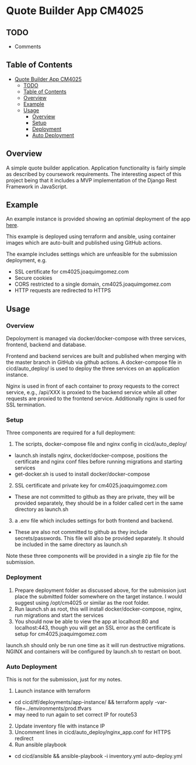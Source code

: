 # Quote Builder App CM4025

## TODO

- Comments

## Table of Contents

- [Quote Builder App CM4025](#quote-builder-app-cm4025)
  - [TODO](#todo)
  - [Table of Contents](#table-of-contents)
  - [Overview](#overview)
  - [Example](#example)
  - [Usage](#usage)
    - [Overview](#overview-1)
    - [Setup](#setup)
    - [Deployment](#deployment)
    - [Auto Deployment](#auto-deployment)

## Overview

A simple quote builder application. Application functionality is fairly simple
as described by coursework requirements. The interesting aspect of this project
being that it includes a MVP implementation of the Django Rest Framework in
JavaScript.

## Example

An example instance is provided showing an optimial deployment of the app
[here](https://cm4025.joaquimgomez.com).

This example is deployed using terraform and ansible, using container images
which are auto-built and published using GitHub actions.

The example includes settings which are unfeasible for the submission deployment, e.g. 

- SSL certificate for cm4025.joaquimgomez.com
- Secure cookies
- CORS restricted to a single domain, cm4025.joaquimgomez.com
- HTTP requests are redirected to HTTPS

## Usage

### Overview

Depoloyment is managed via docker/docker-compose with three services, frontend,
backend and database.

Frontend and backend services are built and published when merging with the
master branch in GitHub via github actions.  A docker-compose file in
cicd/auto_deploy/ is used to deploy the three services on an application
instance.

Nginx is used in front of each container to proxy requests to the correct
service, e.g., /api/XXX is proxied to the backend service while all other
requests are proxied to the frontend service. Additionally nginx is used for
SSL termination.

### Setup

Three components are required for a full deployment:

1. The scripts, docker-compose file and nginx config in cicd/auto_deploy/
  - launch.sh installs nginx, docker/docker-compose, positions the certificate
    and nginx conf files before running migrations and starting services
  - get-docker.sh is used to install docker/docker-compose
2. SSL certificate and private key for cm4025.joaquimgomez.com
  - These are not committed to github as they are private, they will be
    provided separately, they should be in a folder called cert in the same
    directory as launch.sh
3. a .env file which includes settings for both frontend and backend.
  - These are also not committed to github as they include secrets/passwords.
    This file will also be provided separately. It should be included in the
    same directory as launch.sh

Note these three components will be provided in a single zip file for the
submission.

### Deployment

1. Prepare deployment folder as discussed above, for the submission just place the submitted folder somewhere on the target instance. I would suggest using /opt/cm4025 or similar as the root folder.
2. Run launch.sh as root, this will install docker/docker-compose, nginx, run migrations and start the services
3. You should now be able to view the app at localhost:80 and localhost:443, though you will get an SSL error as the certificate is setup for cm4025.joaquimgomez.com

launch.sh should only be run one time as it will run destructive migrations. NGINX and containers will be configured by launch.sh to restart on boot.


### Auto Deployment

This is not for the submission, just for my notes.

1. Launch instance with terraform
  - cd cicd/tf/deployments/app-instance/ && terraform apply -var-file=../environments/prod.tfvars
  - may need to run again to set correct IP for route53
2. Update inventory file with instance IP
3. Uncomment lines in cicd/auto_deploy/nginx_app.conf for HTTPS redirect
2. Run ansible playbook
  - cd cicd/ansible && ansible-playbook -i inventory.yml auto-deploy.yml
